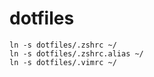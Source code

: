 # dotfiles
```
ln -s dotfiles/.zshrc ~/
ln -s dotfiles/.zshrc.alias ~/ 
ln -s dotfiles/.vimrc ~/
```

